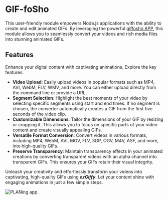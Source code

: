 # GIF-foSho

This user-friendly module empowers Node.js applications with the ability to create and edit animated GIFs. By leveraging the powerful [giffosho APP](https://giffosho.com/), this module allows you to seamlessly convert your videos and rich media files into stunning animated GIFs.

## Features

Enhance your digital content with captivating animations.
Explore the key features:

- **Video Upload**: Easily upload videos in popular formats such as MP4, AVI, WebM, FLV, WMV, and more. You can either upload directly from the command line or provide a URL.
- **Segment Selection**: Highlight the best moments of your video by selecting specific segments using start and end times. If no segment is chosen, the converter automatically creates a GIF from the first five seconds of the video clip.
- **Customizable Dimensions**: Tailor the dimensions of your GIF by resizing or cropping it. This allows you to focus on specific parts of your video content and create visually appealing GIFs.
- **Versatile Format Conversion**: Convert videos in various formats, including MP4, WebM, AVI, MOV, FLV, 3GP, OGV, M4V, ASF, and more, into high-quality GIFs.
- **Preserve Transparency**: Maintain transparency effects in your animated creations by converting transparent videos with an alpha channel into transparent GIFs. This ensures your GIFs retain their visual integrity.

Unleash your creativity and effortlessly transform your videos into captivating, high-quality GIFs using ***ezGiffy***. Let your content shine with engaging animations in just a few simple steps.

![PLANing app](/assets/gif-fosho.png).